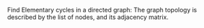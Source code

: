 Find Elementary cycles in a directed graph:
The graph topology is described by the list of nodes, and its adjacency matrix.

